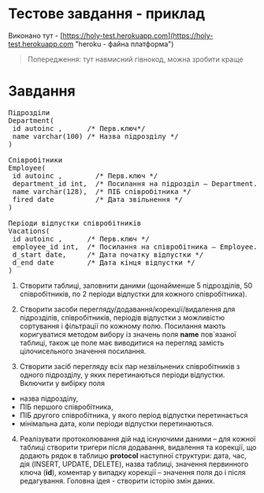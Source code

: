 Тестове завдання - приклад
=============
Виконано тут - [https://holy-test.herokuapp.com](https://holy-test.herokuapp.com "heroku - файна платформа")
>Попередження: тут навмисний гівнокод, можна зробити краще

Завдання
=============
<pre>
Підрозділи
Department(
 id autoinc ,      /* Перв.ключ*/
 name varchar(100) /* Назва підрозділу */
)

Співробітники
Employee(
 id autoinc ,        /* Перв.ключ */
 department_id int,  /* Посилання на підрозділ – Department.id */
 name varchar(128),  /* ПІБ співробітника */
 fired date          /* Дата звільнення */
)

Періоди відпустки співробітників
Vacations(
 id autoinc ,      /* Перв.ключ */
 employee_id int,  /* Посилання на співробітника – Employee.id */
 d_start date,     /* Дата початку відпустки */
 d_end date        /* Дата кінця відпустки */
)
</pre>

1) Створити таблиці, заповнити даними (щонайменше 5 підрозділів, 50 співробітників, по 2 періоди відпустки для кожного співробітника).

2) Створити засоби перегляду/додавання/корекції/видалення для підрозділів, співробітників, періодів відпустки з можливістю сортування і фільтрації по кожному полю. Посилання мають коригуватися методом вибору із значень поля __name__ пов`язаної таблиці, також це поле має виводитися на перегляд замість цілочисельного значення посилання.

3) Створити засіб перегляду всіх пар незвільнених співробітників з одного підрозділу, у яких перетинаються періоди відпустки. Включити у вибірку поля 
- назва підрозділу,
- ПІБ першого співробітника, 
- ПІБ другого співробітника, у якого період відпустки перетинається 
- мінімальна дата, коли періоди відпустки перетинаються.

4) Реалізувати протоколювання дій над існуючими даними – для кожної таблиці створити тригери після додавання, видалення та корекції, що додають рядок в таблицю __protocol__ наступної структури: дата, час, дія (INSERT, UPDATE, DELETE), назва таблиці, значення первинного ключа (__id__), коментар у випадку корекції – значення поля до і після редагування. Головна ідея - створити історію змін даних.
